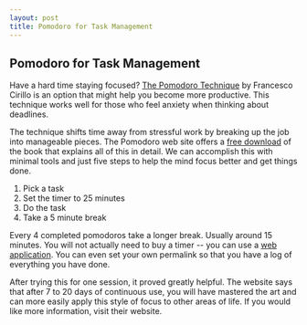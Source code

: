 ```yaml
---
layout: post
title: Pomodoro for Task Management
---
```


## Pomodoro for Task Management

Have a hard time staying focused? [The Pomodoro Technique](http://pomodorotechnique.com/) by Francesco Cirillo is an option that might help you become more productive. This technique works well for those who feel anxiety when thinking about deadlines.

The technique shifts time away from stressful work by breaking up the job into manageable pieces. The Pomodoro web site offers a [free download](http://www.pomodorotechnique.com/resources/ThePomodoroTechnique_v1-3.pdf) of the book that explains all of this in detail. We can accomplish this with minimal tools and just five steps to help the mind focus better and get things done.

1. Pick a task
2. Set the timer to 25 minutes
3. Do the task
4. Take a 5 minute break

Every 4 completed pomodoros take a longer break. Usually around 15 minutes. You will not actually need to buy a timer -- you can use a [web application](http://mytomatoes.com/). You can even set your own permalink so that you have a log of everything you have done.

After trying this for one session, it proved greatly helpful. The website says that after 7 to 20 days of continuous use, you will have mastered the art and can more easily apply this style of focus to other areas of life. If you would like more information, visit their website.
